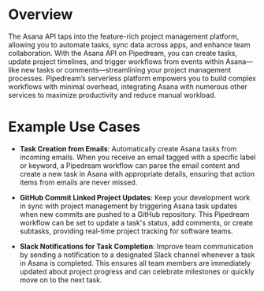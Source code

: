 # Overview

The Asana API taps into the feature-rich project management platform, allowing you to automate tasks, sync data across apps, and enhance team collaboration. With the Asana API on Pipedream, you can create tasks, update project timelines, and trigger workflows from events within Asana—like new tasks or comments—streamlining your project management processes. Pipedream’s serverless platform empowers you to build complex workflows with minimal overhead, integrating Asana with numerous other services to maximize productivity and reduce manual workload.

# Example Use Cases

- **Task Creation from Emails**: Automatically create Asana tasks from incoming emails. When you receive an email tagged with a specific label or keyword, a Pipedream workflow can parse the email content and create a new task in Asana with appropriate details, ensuring that action items from emails are never missed.

- **GitHub Commit Linked Project Updates**: Keep your development work in sync with project management by triggering Asana task updates when new commits are pushed to a GitHub repository. This Pipedream workflow can be set to update a task's status, add comments, or create subtasks, providing real-time project tracking for software teams.

- **Slack Notifications for Task Completion**: Improve team communication by sending a notification to a designated Slack channel whenever a task in Asana is completed. This ensures all team members are immediately updated about project progress and can celebrate milestones or quickly move on to the next task.
